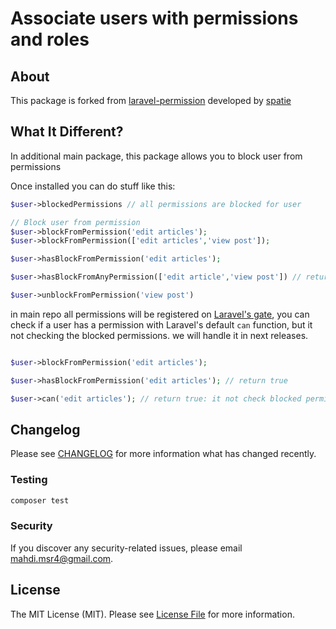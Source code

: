 # Associate users with permissions and roles

## About
This package is forked from [laravel-permission](https://github.com/spatie/laravel-permission/tree/main) developed by [spatie](https://spatie.be)

## What It Different?
In additional main package, this package allows you to block user from permissions

Once installed you can do stuff like this:

```php
$user->blockedPermissions // all permissions are blocked for user

// Block user from permission
$user->blockFromPermission('edit articles');
$user->blockFromPermission(['edit articles','view post']);

$user->hasBlockFromPermission('edit articles');

$user->hasBlockFromAnyPermission(['edit article','view post']) // return true if any of passing permissions array are blocked

$user->unblockFromPermission('view post')
```

in main repo all permissions will be registered on [Laravel's gate](https://laravel.com/docs/authorization), you can check if a user has a permission with Laravel's default `can` function, but it not checking the blocked permissions.
we will handle it in next releases.

```php

$user->blockFromPermission('edit articles');

$user->hasBlockFromPermission('edit articles'); // return true

$user->can('edit articles'); // return true: it not check blocked permissions
```

## Changelog

Please see [CHANGELOG](CHANGELOG.md) for more information what has changed recently.


### Testing

``` bash
composer test
```

### Security

If you discover any security-related issues, please email [mahdi.msr4@gmail.com](mailto:mahdi.msr4@gmail.com).

## License

The MIT License (MIT). Please see [License File](LICENSE.md) for more information.
